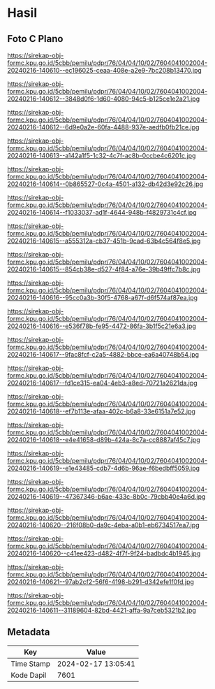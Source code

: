 # Hasil

## Foto C Plano

https://sirekap-obj-formc.kpu.go.id/5cbb/pemilu/pdpr/76/04/04/10/02/7604041002004-20240216-140610--ec196025-ceaa-408e-a2e9-7bc208b13470.jpg

https://sirekap-obj-formc.kpu.go.id/5cbb/pemilu/pdpr/76/04/04/10/02/7604041002004-20240216-140612--3848d0f6-1d60-4080-94c5-b125ce1e2a21.jpg

https://sirekap-obj-formc.kpu.go.id/5cbb/pemilu/pdpr/76/04/04/10/02/7604041002004-20240216-140612--6d9e0a2e-60fa-4488-937e-aedfb0fb21ce.jpg

https://sirekap-obj-formc.kpu.go.id/5cbb/pemilu/pdpr/76/04/04/10/02/7604041002004-20240216-140613--a142a1f5-1c32-4c7f-ac8b-0ccbe4c6201c.jpg

https://sirekap-obj-formc.kpu.go.id/5cbb/pemilu/pdpr/76/04/04/10/02/7604041002004-20240216-140614--0b865527-0c4a-4501-a132-db42d3e92c26.jpg

https://sirekap-obj-formc.kpu.go.id/5cbb/pemilu/pdpr/76/04/04/10/02/7604041002004-20240216-140614--f1033037-ad1f-4644-948b-f4829731c4cf.jpg

https://sirekap-obj-formc.kpu.go.id/5cbb/pemilu/pdpr/76/04/04/10/02/7604041002004-20240216-140615--a555312a-cb37-451b-9cad-63b4c564f8e5.jpg

https://sirekap-obj-formc.kpu.go.id/5cbb/pemilu/pdpr/76/04/04/10/02/7604041002004-20240216-140615--854cb38e-d527-4f84-a76e-39b49ffc7b8c.jpg

https://sirekap-obj-formc.kpu.go.id/5cbb/pemilu/pdpr/76/04/04/10/02/7604041002004-20240216-140616--95cc0a3b-30f5-4768-a67f-d6f574af87ea.jpg

https://sirekap-obj-formc.kpu.go.id/5cbb/pemilu/pdpr/76/04/04/10/02/7604041002004-20240216-140616--e536f78b-fe95-4472-86fa-3b1f5c21e6a3.jpg

https://sirekap-obj-formc.kpu.go.id/5cbb/pemilu/pdpr/76/04/04/10/02/7604041002004-20240216-140617--9fac8fcf-c2a5-4882-bbce-ea6a40748b54.jpg

https://sirekap-obj-formc.kpu.go.id/5cbb/pemilu/pdpr/76/04/04/10/02/7604041002004-20240216-140617--fd1ce315-ea04-4eb3-a8ed-70721a2621da.jpg

https://sirekap-obj-formc.kpu.go.id/5cbb/pemilu/pdpr/76/04/04/10/02/7604041002004-20240216-140618--ef7b113e-afaa-402c-b6a8-33e6151a7e52.jpg

https://sirekap-obj-formc.kpu.go.id/5cbb/pemilu/pdpr/76/04/04/10/02/7604041002004-20240216-140618--e4e41658-d89b-424a-8c7a-cc8887af45c7.jpg

https://sirekap-obj-formc.kpu.go.id/5cbb/pemilu/pdpr/76/04/04/10/02/7604041002004-20240216-140619--e1e43485-cdb7-4d6b-96ae-f6bedbff5059.jpg

https://sirekap-obj-formc.kpu.go.id/5cbb/pemilu/pdpr/76/04/04/10/02/7604041002004-20240216-140619--47367346-b6ae-433c-8b0c-79cbb40e4a6d.jpg

https://sirekap-obj-formc.kpu.go.id/5cbb/pemilu/pdpr/76/04/04/10/02/7604041002004-20240216-140620--216f08b0-da9c-4eba-a0b1-eb6734517ea7.jpg

https://sirekap-obj-formc.kpu.go.id/5cbb/pemilu/pdpr/76/04/04/10/02/7604041002004-20240216-140620--c41ee423-d482-4f7f-9f24-badbdc4b1945.jpg

https://sirekap-obj-formc.kpu.go.id/5cbb/pemilu/pdpr/76/04/04/10/02/7604041002004-20240216-140621--97ab2cf2-56f6-4198-b291-d342efe1f0fd.jpg

https://sirekap-obj-formc.kpu.go.id/5cbb/pemilu/pdpr/76/04/04/10/02/7604041002004-20240216-140611--31189604-82bd-4421-affa-9a7ceb5321b2.jpg


## Metadata

| Key        | Value               |
| ---------- | ------------------- |
| Time Stamp | 2024-02-17 13:05:41 |
| Kode Dapil | 7601                |



